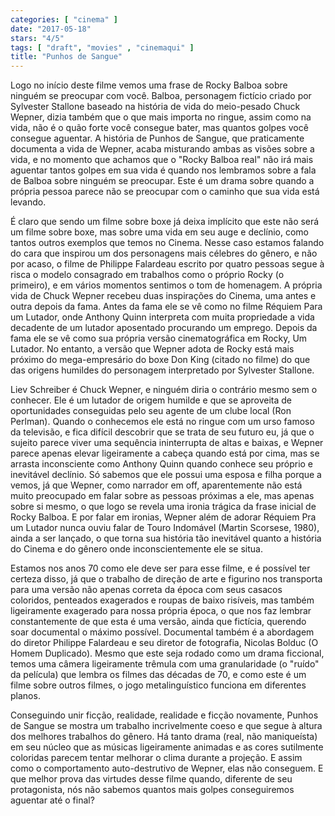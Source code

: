 ```yaml
---
categories: [ "cinema" ]
date: "2017-05-18"
stars: "4/5"
tags: [ "draft", "movies" , "cinemaqui" ]
title: "Punhos de Sangue"
---
```

Logo no início deste filme vemos uma frase de Rocky Balboa sobre ninguém
se preocupar com você. Balboa, personagem fictício criado por Sylvester
Stallone baseado na história de vida do meio-pesado Chuck Wepner, dizia
também que o que mais importa no ringue, assim como na vida, não é
o quão forte você consegue bater, mas quantos golpes você consegue
aguentar. A história de Punhos de Sangue, que praticamente documenta
a vida de Wepner, acaba misturando ambas as visões sobre a vida, e no
momento que achamos que o "Rocky Balboa real" não irá mais aguentar
tantos golpes em sua vida é quando nos lembramos sobre a fala de Balboa
sobre ninguém se preocupar. Este é um drama sobre quando a própria
pessoa parece não se preocupar com o caminho que sua vida está levando.

É claro que sendo um filme sobre boxe já deixa implícito que este não
será um filme sobre boxe, mas sobre uma vida em seu auge e declínio,
como tantos outros exemplos que temos no Cinema. Nesse caso estamos
falando do cara que inspirou um dos personagens mais célebres do gênero,
e não por acaso, o filme de Philippe Falardeau escrito por quatro pessoas
segue à risca o modelo consagrado em trabalhos como o próprio Rocky (o
primeiro), e em vários momentos sentimos o tom de homenagem. A própria
vida de Chuck Wepner recebeu duas inspirações do Cinema, uma antes e
outra depois da fama. Antes da fama ele se vê como no filme Réquiem
Para um Lutador, onde Anthony Quinn interpreta com muita propriedade a
vida decadente de um lutador aposentado procurando um emprego. Depois
da fama ele se vê como sua própria versão cinematográfica em Rocky,
Um Lutador. No entanto, a versão que Wepner adota de Rocky está mais
próximo do mega-empresário do boxe Don King (citado no filme) do que
das origens humildes do personagem interpretado por Sylvester Stallone.

Liev Schreiber é Chuck Wepner, e ninguém diria o contrário mesmo
sem o conhecer. Ele é um lutador de origem humilde e que se aproveita
de oportunidades conseguidas pelo seu agente de um clube local (Ron
Perlman). Quando o conhecemos ele está no ringue com um urso famoso da
televisão, e fica difícil descobrir que se trata de seu futuro eu,
já que o sujeito parece viver uma sequência ininterrupta de altas e
baixas, e Wepner parece apenas elevar ligeiramente a cabeça quando está
por cima, mas se arrasta inconsciente como Anthony Quinn quando conhece
seu próprio e inevitável declínio. Só sabemos que ele possui uma
esposa e filha porque a vemos, já que Wepner, como narrador em off,
aparentemente não está muito preocupado em falar sobre as pessoas
próximas a ele, mas apenas sobre si mesmo, o que logo se revela uma
ironia trágica da frase inicial de Rocky Balboa. E por falar em ironias,
Wepner além de adorar Réquiem Pra um Lutador nunca ouviu falar de
Touro Indomável (Martin Scorsese, 1980), ainda a ser lançado, o que
torna sua história tão inevitável quanto a história do Cinema e do
gênero onde inconscientemente ele se situa.

Estamos nos anos 70 como ele deve ser para esse filme, e é possível
ter certeza disso, já que o trabalho de direção de arte e figurino nos
transporta para uma versão não apenas correta da época com seus casacos
coloridos, penteados exagerados e roupas de baixo risíveis, mas também
ligeiramente exagerado para nossa própria época, o que nos faz lembrar
constantemente de que esta é uma versão, ainda que fictícia, querendo
soar documental o máximo possível. Documental também é a abordagem
do diretor Philippe Falardeau e seu diretor de fotografia, Nicolas Bolduc
(O Homem Duplicado). Mesmo que este seja rodado como um drama ficcional,
temos uma câmera ligeiramente trêmula com uma granularidade (o "ruído"
da película) que lembra os filmes das décadas de 70, e como este é um
filme sobre outros filmes, o jogo metalinguístico funciona em diferentes
planos.

Conseguindo unir ficção, realidade, realidade e ficção novamente,
Punhos de Sangue se mostra um trabalho incrivelmente coeso e que segue
à altura dos melhores trabalhos do gênero. Há tanto drama (real,
não maniqueísta) em seu núcleo que as músicas ligeiramente animadas
e as cores sutilmente coloridas parecem tentar melhorar o clima durante
a projeção. E assim como o comportamento auto-destrutivo de Wepner,
elas não conseguem. E que melhor prova das virtudes desse filme quando,
diferente de seu protagonista, nós não sabemos quantos mais golpes
conseguiremos aguentar até o final?
